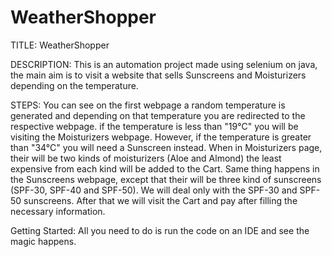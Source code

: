 # WeatherShopper


TITLE:
WeatherShopper

DESCRIPTION:
This is an automation project made using selenium on java, the main aim is to visit a website that sells Sunscreens and Moisturizers depending on the temperature.

STEPS:
You can see on the first webpage a random temperature is generated and depending on that temperature you are redirected to the respective webpage. if the temperature is less than "19°C" you will be visiting the
Moisturizers webpage. However, if the temperature is greater than "34°C" you will need a Sunscreen instead. When in Moisturizers page, their will be two kinds of moisturizers (Aloe and Almond) the least expensive
from each kind will be added to the Cart. Same thing happens in the Sunscreens webpage, except that their will be three kind of sunscreens (SPF-30, SPF-40 and SPF-50). We will deal only with the SPF-30 and SPF-50
sunscreens. After that we will visit the Cart and pay after filling the necessary information.

Getting Started:
All you need to do is run the code on an IDE and see the magic happens.
